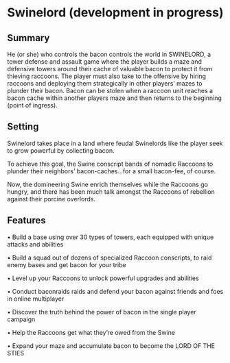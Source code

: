 # Swinelord (development in progress)

## Summary

He (or she) who controls the bacon controls the world in SWINELORD, a tower defense and assault game where the player builds a maze and defensive towers around their cache of valuable bacon to protect it from thieving raccoons. The player must also take to the offensive by hiring raccoons and deploying them strategically in other players’ mazes to plunder their bacon. Bacon can be stolen when a raccoon unit reaches a bacon cache within another players maze and then returns to the beginning (point of ingress).

## Setting

Swinelord takes place in a land where feudal Swinelords like the player seek to grow powerful by collecting bacon. 

To achieve this goal, the Swine conscript bands of nomadic Raccoons to plunder their neighbors’ bacon-caches...for a small bacon-fee, of course. 

Now, the domineering Swine enrich themselves while the Raccoons go hungry, and there has been much talk amongst the Raccoons of rebellion against their porcine overlords.

## Features

• Build a base using over 30 types of towers, each equipped with unique attacks and abilities

• Build a squad out of dozens of specialized Raccoon conscripts, to raid enemy bases and get bacon for your tribe

• Level up your Raccoons to unlock powerful upgrades and abilities

• Conduct baconraids raids and defend your bacon against friends and foes in online multiplayer

• Discover the truth behind the power of bacon in the single player campaign

• Help the Raccoons get what they’re owed from the Swine

• Expand your maze and accumulate bacon to become the LORD OF THE STIES
